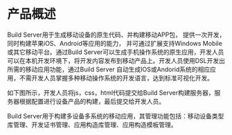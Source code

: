 # 产品概述

Build Server用于生成移动设备的原生代码、并构建移动APP包， 提供一次开发，同时构建苹果iOS、Android等应用的能力， 并可通过扩展支持Windows Mobile或其它移动平台。通过Build Server可以生成手机操作系统的原生应用，开发人员可以在本机开发环境下，将开发内容发布到移动产品上。开发人员使用DSL开发出所需的移动应用功能，通过Build Server 自动生成IOS或Andorid系统的相应应用，不需开发人员掌握多种移动操作系统的开发语言，达到标准可视化开发。

如下图所示，开发人员将js，css，html代码提交给Build Server构建服务器，服务器根据配置进行设备产品的构建，最后提交给开发人员。

Build Server用于构建多设备多系统的移动应用，其管理功能包括：移动设备类型库管理、开发证书管理、应用构造库管理、应用构造模板管理。

